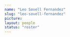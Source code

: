 ```yaml
---
name: "Leo Sovell Fernandez"
slug: "leo-sovell-fernandez"
picture:
layout: people
status: "roster"
---
```


